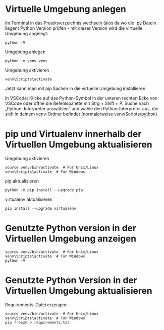 # Virtuelle Umgebung anlegen

Im Terminal in das Projektverzeichnis wechseln (alos da wo die .py Datein liegen)
Python Version prüfen - mit dieser Version wird die virtuelle Umgebung angelegt:

    python -V

Umgebung anlegen

    python -m venv venv

Umgebung aktivieren

    venv\Scripts\activate

Jetzt kann man mit pip Sachen in die virtuelle Umgebung installieren

In VSCode:
Klicke auf das Python-Symbol in der unteren rechten Ecke von VSCode oder öffne die Befehlspalette mit Strg + Shift + P.
Suche nach „Python: Interpreter auswählen“ und wähle den Python-Interpreter aus, der sich in deinem venv-Ordner befindet (normalerweise venv/Scripts/python)

# pip und Virtualenv innerhalb der Virtuellen Umgebung aktualisieren
Umgebung aktivieren

    source venv/bin/activate  # For Unix/Linux
    venv\Scripts\activate  # For Windows

pip aktualisieren
    
    python -m pip install --upgrade pip

virtualenv aktualisieren
    
    pip install --upgrade virtualenv

# Genutzte Python version in der Virtuellen Umgebung anzeigen
    
    source venv/bin/activate  # For Unix/Linux
    venv\Scripts\activate  # For Windows
    python -V

# Genutzte Python Version in der Virtuellen Umgebung aktualisieren

Requirements-Datei erzeugen:

    source venv/bin/activate  # For Unix/Linux
    venv\Scripts\activate  # For Windows
    pip freeze > requirements.txt





    


